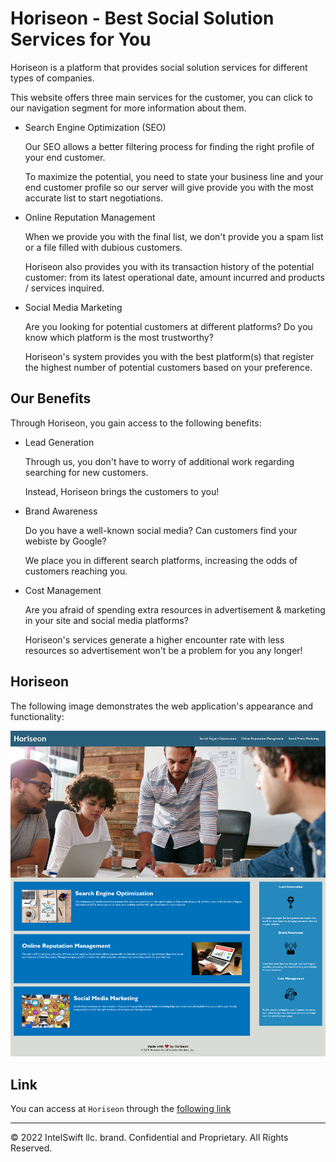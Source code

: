 # Horiseon - Best Social Solution Services for You

Horiseon is a platform that provides social solution services for different types of companies.

This website offers three main services for the customer, you can click to our navigation segment for more information about them.

* Search Engine Optimization (SEO)

  Our SEO allows a better filtering process for finding the right profile of your end customer. 

  To maximize the potential, you need to state your business line and your end customer profile so our server will give provide you with the most accurate list to start negotiations.

* Online Reputation Management

  When we provide you with the final list, we don't provide you a spam list or a file filled with dubious customers.

  Horiseon also provides you with its transaction history of the potential customer: from its latest operational date, amount incurred and products / services inquired.

* Social Media Marketing

  Are you looking for potential customers at different platforms? Do you know which platform is the most trustworthy?

  Horiseon's system provides you with the best platform(s) that register the highest number of potential customers based on your preference. 

## Our Benefits

Through Horiseon, you gain access to the following benefits:

* Lead Generation

  Through us, you don't have to worry of additional work regarding searching for new customers.

  Instead, Horiseon brings the customers to you! 

* Brand Awareness

  Do you have a well-known social media? Can customers find your webiste by Google?

  We place you in different search platforms, increasing the odds of customers reaching you.

* Cost Management

  Are you afraid of spending extra resources in advertisement & marketing in your site and social media platforms?

  Horiseon's services generate a higher encounter rate with less resources so advertisement won't be a problem for you any longer!

## Horiseon

The following image demonstrates the web application's appearance and functionality:

![Horiseon](./css/Assets/website-screenshot.png)

## Link

You can access at `Horiseon` through the [following link](https://ggariv.github.io/week1-solutionv2/)

- - -
© 2022 IntelSwift llc. brand. Confidential and Proprietary. All Rights Reserved.

